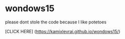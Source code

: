 # wondows15
please dont stole the code because I like potetoes

[CLICK HERE] (https://kamixlevrai.github.io/wondows15/)
